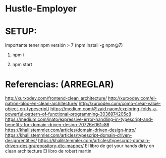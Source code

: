 # Hustle-Employer

# SETUP:

Importante tener npm versión > 7 (npm install -g npm@7)

1. npm i

2. npm start

# Referencias: (ARREGLAR)

http://xurxodev.com/frontend-clean_architecture/
http://xurxodev.com/el-patron-bloc-en-clean-architecture/
http://xurxodev.com/como-crear-value-object-en-typescript/
https://medium.com/@zaid.naom/exploring-folds-a-powerful-pattern-of-functional-programming-3036974205c8
https://medium.com/inato/expressive-error-handling-in-typescript-and-benefits-for-domain-driven-design-70726e061c86
https://khalilstemmler.com/articles/domain-driven-design-intro/
https://khalilstemmler.com/articles/typescript-domain-driven-design/entities/
https://khalilstemmler.com/articles/typescript-domain-driven-design/repository-dto-mapper/
El libro de get your hands dirty on clean architecture
El libro de robert martin
